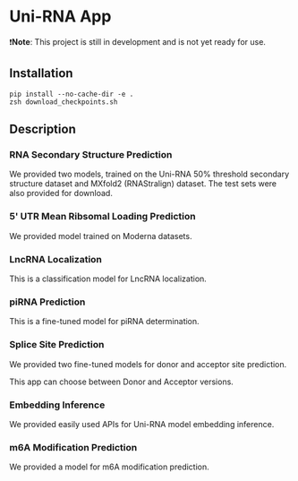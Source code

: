 # Uni-RNA App

❗️**Note**: This project is still in development and is not yet ready for use.

## Installation

```shell
pip install --no-cache-dir -e .
zsh download_checkpoints.sh
```

## Description

### RNA Secondary Structure Prediction

We provided two models, trained on the Uni-RNA 50% threshold secondary structure dataset and MXfold2 (RNAStralign) dataset. The test sets were also provided for download.

### 5' UTR Mean Ribsomal Loading Prediction

We provided model trained on Moderna datasets.

### LncRNA Localization

This is a classification model for LncRNA localization.

### piRNA Prediction

This is a fine-tuned model for piRNA determination.

### Splice Site Prediction

We provided two fine-tuned models for donor and acceptor site prediction.

This app can choose between Donor and Acceptor versions.

### Embedding Inference

We provided easily used APIs for Uni-RNA model embedding inference.

### m6A Modification Prediction

We provided a model for m6A modification prediction.